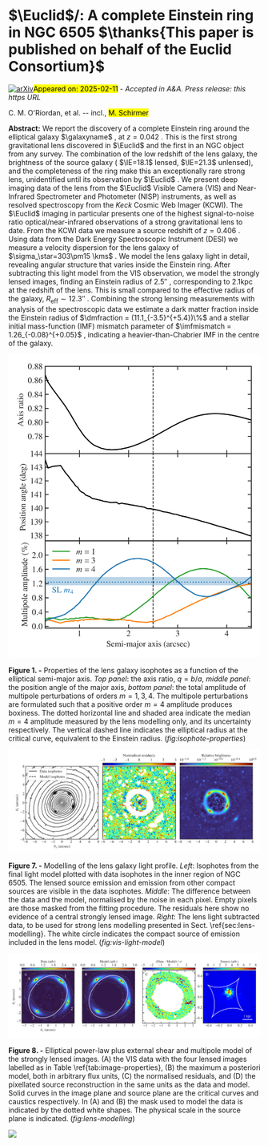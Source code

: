 <div class="macros" style="visibility:hidden;">
$\newcommand{\ensuremath}{}$
$\newcommand{\xspace}{}$
$\newcommand{\object}[1]{\texttt{#1}}$
$\newcommand{\farcs}{{.}''}$
$\newcommand{\farcm}{{.}'}$
$\newcommand{\arcsec}{''}$
$\newcommand{\arcmin}{'}$
$\newcommand{\ion}[2]{#1#2}$
$\newcommand{\textsc}[1]{\textrm{#1}}$
$\newcommand{\hl}[1]{\textrm{#1}}$
$\newcommand{\footnote}[1]{}$
$\newcommand{\zsvalue}{0.4058}$
$\newcommand{\lensname}{Altieri's lens}$
$\newcommand{\galaxyname}{NGC~6505}$
$\newcommand{\galaxycoords}{RA~\ra{17;51;07.46}, Dec~+\ang{65;31}\ang{;;50.78}}$
$\newcommand{\zl}{z_\mathrm{d}}$
$\newcommand{\zs}{z_\mathrm{s}}$
$\newcommand{\erad}{\theta_\mathrm{E}}$
$\newcommand{\sigmav}{\sigma_\mathrm{v}}$
$\newcommand{\dmfraction}{f_\mathrm{DM}}$
$\newcommand{\Dls}{D_\mathrm{ls}}$
$\newcommand{\Dl}{D_\mathrm{l}}$
$\newcommand{\etheta}{\theta_q}$
$\newcommand{\lensx}{\theta_{\mathrm{l}_x}}$
$\newcommand{\lensy}{\theta_{\mathrm{l}_y}}$
$\newcommand{\posa}{\phi_\mathrm{L}}$
$\newcommand{\lambdas}{\lambda_\mathrm{s}}$
$\newcommand{\extshear}{\gamma_\mathrm{ext}}$
$\newcommand{\imfmismatch}{\alpha_\mathrm{IMF}}$
$\newcommand{\Reff}{R_\mathrm{eff}}$
$\newcommand{\chisqnu}{\chi^2_\nu}$
$\newcommand{\ndof}{N_\mathrm{dof}}$
$\newcommand$
$\newcommand{\prob}[2]{\mathrm{Pr}\left(#1\vert#2\right)}$
$\newcommand{\prior}[1]{\mathrm{Pr}\left(#1\right)}$
$\newcommand{\ev}{\varepsilon}$
$\newcommand{\Msun}{M_\odot}$
$\newcommand{\orcid}[1]$
$\newcommand{\mstarChab}{M_{\star}^\mathrm{Chab}}$
$\newcommand{\mstarmod}{M_{\star}^\mathrm{mod}}$</div>



<div id="title">

#     $\Euclid$\/: A complete Einstein ring in NGC 6505    $\thanks{This paper is published on behalf of the Euclid Consortium}$

</div>
<div id="comments">

[![arXiv](https://img.shields.io/badge/arXiv-2502.06505-b31b1b.svg)](https://arxiv.org/abs/2502.06505)<mark>Appeared on: 2025-02-11</mark> -  _Accepted in A&A. Press release: this https URL_

</div>
<div id="authors">

C. M. O'Riordan, et al. -- incl., <mark>M. Schirmer</mark>

</div>
<div id="abstract">

**Abstract:** We report the discovery of a complete Einstein ring around the elliptical galaxy $\galaxyname$ , at $z=0.042$ . This is the first strong gravitational lens discovered in $\Euclid$ and the first in an NGC object from any survey. The combination of the low redshift of the lens galaxy, the brightness of the source galaxy ( $\IE=18.1$ lensed, $\IE=21.3$ unlensed), and the completeness of the ring make this an exceptionally rare strong lens, unidentified until its observation by $\Euclid$ . We present deep imaging data of the lens from the $\Euclid$ Visible Camera (VIS) and Near-Infrared Spectrometer and Photometer (NISP) instruments, as well as resolved spectroscopy from the _Keck_ Cosmic Web Imager (KCWI). The $\Euclid$ imaging in particular presents one of the highest signal-to-noise ratio optical/near-infrared observations of a strong gravitational lens to date. From the KCWI data we measure a source redshift of $z=0.406$ . Using data from the Dark Energy Spectroscopic Instrument (DESI) we measure a velocity dispersion for the lens galaxy of $\sigma_\star=303\pm15 \kms$ . We model the lens galaxy light in detail, revealing angular structure that varies inside the Einstein ring. After subtracting this light model from the VIS observation, we model the strongly lensed images, finding an Einstein radius of $\ang{;;2.5}$ , corresponding to $2.1 \mathrm{kpc}$ at the redshift of the lens. This is small compared to the effective radius of the galaxy, $R_\mathrm{eff}\sim \ang{;;12.3}$ . Combining the strong lensing measurements with analysis of the spectroscopic data we estimate a dark matter fraction inside the Einstein radius of $\dmfraction = (11.1_{-3.5}^{+5.4})\%$ and a stellar initial mass-function (IMF) mismatch parameter of $\imfmismatch = 1.26_{-0.08}^{+0.05}$ , indicating a heavier-than-Chabrier IMF in the centre of the galaxy.

</div>

<div id="div_fig1">

<img src="tmp_2502.06505/./isophote_properties_new_m1.png" alt="Fig1" width="100%"/>

**Figure 1. -** Properties of the lens galaxy isophotes as a function of the elliptical semi-major axis. _Top panel_: the axis ratio, $q=b/a$, _middle panel_: the position angle of the major axis, _bottom panel_: the total amplitude of multipole perturbations of orders $m=1,3,4$. The multipole perturbations are formulated such that a positive order $m=4$ amplitude produces boxiness. The dotted horizontal line and shaded area indicate the median $m=4$ amplitude measured by the lens modelling only, and its uncertainty respectively. The vertical dashed line indicates the elliptical radius at the critical curve, equivalent to the Einstein radius. (*fig:isophote-properties*)

</div>
<div id="div_fig2">

<img src="tmp_2502.06505/./light_model.png" alt="Fig7" width="100%"/>

**Figure 7. -** Modelling of the lens galaxy light profile. _Left_: Isophotes from the final light model plotted with data isophotes in the inner region of NGC 6505. The lensed source emission and emission from other compact sources are visible in the data isophotes. _Middle_: The difference between the data and the model, normalised by the noise in each pixel. Empty pixels are those masked from the fitting procedure. The residuals here show no evidence of a central strongly lensed image. _Right_: The lens light subtracted data, to be used for strong lens modelling presented in Sect. \ref{sec:lens-modelling}. The white circle indicates the compact source of emission included in the lens model. (*fig:vis-light-model*)

</div>
<div id="div_fig3">

<img src="tmp_2502.06505/./lens_model.png" alt="Fig8" width="100%"/>

**Figure 8. -** Elliptical power-law plus external shear and multipole model of the strongly lensed images. (A) the VIS data with the four lensed images labelled as in Table \ref{tab:image-properties}, (B) the maximum a posteriori model, both in arbitrary flux units, (C) the normalised residuals, and (D) the pixellated source reconstruction in the same units as the data and model. Solid curves in the image plane and source plane are the critical curves and caustics respectively. In (A) and (B) the mask used to model the data is indicated by the dotted white shapes. The physical scale in the source plane is indicated. (*fig:lens-modelling*)

</div><div id="qrcode"><img src=https://api.qrserver.com/v1/create-qr-code/?size=100x100&data="https://arxiv.org/abs/2502.06505"></div>